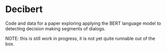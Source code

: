 # Decibert
Code and data for a paper exploring applying the BERT language model to detecting decision making segments of dialogs.

NOTE: this is still work in progress, it is not yet quite runnable out of the box. 
